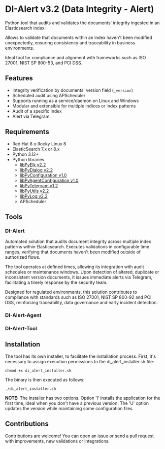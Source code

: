 # DI-Alert v3.2 (Data Integrity - Alert)

Python tool that audits and validates the documents' integrity ingested in an Elasticsearch index.

Allows to validate that documents within an index haven't been modified unexpectedly, ensuring consistency and traceability in business environments.

Ideal tool for compliance and alignment with frameworks such as ISO 27001, NIST SP 800-53, and PCI DSS.

## Features
- Integrity verification by documents' version field (`_version`)
- Scheduled audit using APScheduler
- Supports running as a service/daemon on Linux and Windows
- Modular and extensible for multiple indices or index patterns
- Audit of a specific index
- Alert via Telegram

## Requirements
- Red Hat 8 o Rocky Linux 8
- ElasticSearch 7.x or 8.x
- Python 3.12+
- Python libraries
  - [libPyElk v2.2](https://github.com/erickrr-bd/libPyElk)
  - [libPyDialog v2.2](https://github.com/erickrr-bd/libPyDialog)
  - [libPyConfiguration v1.0](https://github.com/erickrr-bd/libPyConfiguration)
  - [libPyAgentConfiguration v1.0](https://github.com/erickrr-bd/libPyAgentConfiguration)
  - [libPyTelegram v1.2](https://github.com/erickrr-bd/libPyTelegram)
  - [libPyUtils v2.2](https://github.com/erickrr-bd/libPyUtils)
  - [libPyLog v2.2](https://github.com/erickrr-bd/libPyLog)
  - APScheduler

## Tools

### DI-Alert

Automated solution that audits document integrity across multiple index patterns within Elasticsearch. Executes validations in configurable time ranges, verifying that documents haven't been modified outside of authorized flows.

The tool operates at defined times, allowing its integration with audit schedules or maintenance windows. Upon detection of altered, duplicate or inconsistent version documents, it issues immediate alerts via Telegram, facilitating a timely response by the security team.

Designed for regulated environments, this solution contributes to compliance with standards such as ISO 27001, NIST SP 800-92 and PCI DSS, reinforcing traceability, data governance and early incident detection.

### DI-Alert-Agent

### DI-Alert-Tool


 
## Installation 

The tool has its own installer, to facilitate the installation process. First, it's necessary to assign execution permissions to the di_alert_installer.sh file:

`chmod +x di_alert_installer.sh`

The binary is then executed as follows:

`./di_alert_installer.sh`

**NOTE:** The installer has two options. Option 'I' installs the application for the first time, ideal when you don't have a previous version. The 'U' option updates the version while maintaining some configuration files.

## Contributions

Contributions are welcome! You can open an issue or send a pull request with improvements, new validations or integrations.
